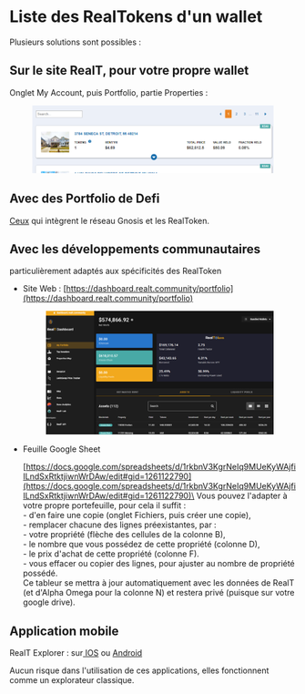 # Liste des RealTokens d'un wallet

Plusieurs solutions sont possibles :

## Sur le site RealT, pour votre propre wallet

Onglet My Account, puis Portfolio, partie Properties :

<figure><img src="../../.gitbook/assets/image (87).png" alt=""><figcaption></figcaption></figure>

## Avec des Portfolio de Defi

[Ceux](../defi-realt/portfolio-defi.md) qui intègrent le réseau Gnosis et les RealToken.

## Avec les développements communautaires

particulièrement adaptés aux spécificités des RealToken

*   Site Web : [https://dashboard.realt.community/portfolio](https://dashboard.realt.community/portfolio)

    <figure><img src="../../.gitbook/assets/image (25).png" alt=""><figcaption></figcaption></figure>
*   Feuille Google Sheet

    [https://docs.google.com/spreadsheets/d/1rkbnV3KgrNeIq9MUeKyWAjfiILndSxRtktjiwnWrDAw/edit#gid=1261122790](https://docs.google.com/spreadsheets/d/1rkbnV3KgrNeIq9MUeKyWAjfiILndSxRtktjiwnWrDAw/edit#gid=1261122790)\
    Vous pouvez l'adapter à votre propre portefeuille, pour cela il suffit :\
    \- d'en faire une copie (onglet Fichiers, puis créer une copie),\
    \- remplacer chacune des lignes préexistantes, par :\
    \- votre propriété (flèche des cellules de la colonne B),\
    \- le nombre que vous possédez de cette propriété (colonne D),\
    \- le prix d'achat de cette propriété (colonne F).\
    \- vous effacer ou copier des lignes, pour ajuster au nombre de propriété possédé.\
    Ce tableur se mettra à jour automatiquement avec les données de RealT (et d'Alpha Omega pour la colonne N) et restera privé (puisque sur votre google drive).

## Application mobile

RealT Explorer : sur[ IOS](https://apps.apple.com/fr/app/realt-explorer/id1532670717) ou [Android](https://play.google.com/store/apps/details?id=com.rubengaviles.realtexplorer\&hl=fr\&gl=US)

Aucun risque dans l'utilisation de ces applications, elles fonctionnent comme un explorateur classique.
